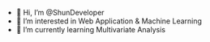 - 👋 Hi, I’m @ShunDeveloper
- 👀 I’m interested in Web Application & Machine Learning
- 🌱 I’m currently learning Multivariate Analysis

<!---
ShunDeveloper/ShunDeveloper is a ✨ special ✨ repository because its `README.md` (this file) appears on your GitHub profile.
You can click the Preview link to take a look at your changes.
--->
